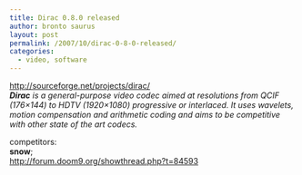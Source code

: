 ```yaml
---
title: Dirac 0.8.0 released
author: bronto saurus
layout: post
permalink: /2007/10/dirac-0-8-0-released/
categories:
  - video, software
---
```

<a href="http://sourceforge.net/projects/dirac/" target="_blank" >http://sourceforge.net/projects/dirac/</a>  
***Dirac** is a general-purpose video codec aimed at resolutions from QCIF (176&#215;144) to HDTV (1920&#215;1080) progressive or interlaced. It uses wavelets, motion compensation and arithmetic coding and aims to be competitive with other state of the art codecs.*

competitors:  
**snow**;  
<a href="http://forum.doom9.org/showthread.php?t=84593" target="_blank" >http://forum.doom9.org/showthread.php?t=84593</a>